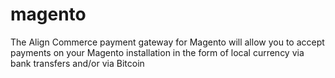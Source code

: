 magento
=======

The Align Commerce payment gateway for Magento will allow you to accept payments on your Magento installation in the form of local currency via bank transfers and/or via Bitcoin
